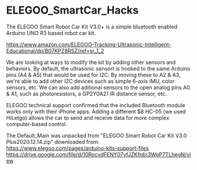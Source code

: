 # ELEGOO_SmartCar_Hacks

The ELEGOO Smart Robot Car Kit V3.0+ is a simple bluetooth enabled Arduino UNO R3 based robot car kit.

https://www.amazon.com/ELEGOO-Tracking-Ultrasonic-Intelligent-Educational/dp/B07KPZ8RSZ/ref=sr_1_2

We are looking at ways to modify the kit by adding other sensors and behaviors. By default, the ultrasonic sensort is hooked to the same Arduino pins (A4 & A5) that would be used for I2C. By moving these to A2 & A3, we're able to add other I2C devices such as simple 6-axis IMU, color sensors, etc. We can also add aditional sensors to the open analog pins A0 & A1, such as photoresistors, a GP2Y0A21 IR distance sensor, etc.

ELEGOO technical support confirmed that the included Bluetooth module works only with their iPhone apps. Adding a different $8 HC-05 (we used HiLetgo) allows the car to send and receive data for more complex computer-based control.

The Default_Main was unpacked from "ELEGOO Smart Robot Car Kit V3.0 Plus2020.12.14.zip" downloaded from:
https://www.elegoo.com/pages/arduino-kits-support-files
https://drive.google.com/file/d/10RocvdFENY07yfJZKfnbr3WpP7TLhegN/view


